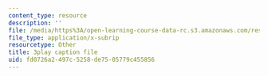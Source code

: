 ```yaml
---
content_type: resource
description: ''
file: /media/https%3A/open-learning-course-data-rc.s3.amazonaws.com/res-10-001-making-science-and-engineering-pictures-a-practical-guide-to-presenting-your-work-spring-2016/fd0726a2497c5258de7505779c455856_17VFTJvgBlY.srt
file_type: application/x-subrip
resourcetype: Other
title: 3play caption file
uid: fd0726a2-497c-5258-de75-05779c455856
---
```

